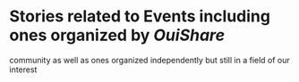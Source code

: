 # Stories related to **Events** including ones organized by *OuiShare*
community as well as ones organized independently but still in a field
of our interest
